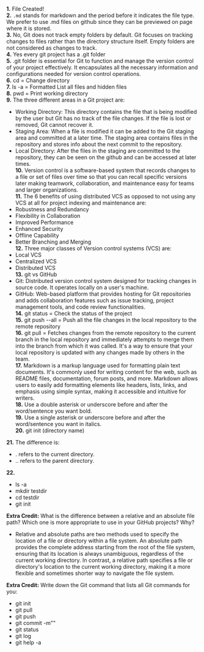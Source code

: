 **1.** File Created!  
**2.** `.md` stands for markdown and the period before it indicates the file type. We prefer to use .md files on github since they can be previewed on page where it is stored.  
**3.** No, Git does not track empty folders by default. Git focuses on tracking changes to files rather than the directory structure itself. Empty folders are not considered as changes to track.  
**4.** Yes every git project has a .git folder  
**5.** .git folder is essential for Git to function and manage the version control of your project effectively. It encapsulates all the necessary information and configurations needed for version control operations.  
**6.** cd = Change directory  
**7.** ls -a = Formatted List all files and hidden files  
**8.** pwd = Print working directory  
**9.** The three different areas in a Git project are: 
* Working Directory: This directory contains the file that is being modified by the user but Git has no track of the file changes. If the file is lost or removed, Git cannot recover it.  
* Staging Area: When a file is modified it can be added to the Git staging area and committed at a later time. The staging area contains files in the repository and stores info about the next commit to the repository.  
* Local Directory: After the files in the staging are committed to the repository, they can be seen on the github and can be accessed at later times.  
**10.** Version control is a software-based system that records changes to a file or set of files over time so that you can recall specific versions later making teamwork, collaboration, and maintenance easy for teams and larger organizations.  
**11.** The 6 benefits of using distributed VCS as opposed to not using any VCS at all for project indexing and maintenance are:  
* Robustness and Redundancy  
* Flexibility in Collaboration  
* Improved Performance  
* Enhanced Security  
* Offline Capability  
* Better Branching and Merging  
**12.** Three major classes of Version control systems (VCS) are:  
* Local VCS  
* Centralized VCS  
* Distributed VCS  
**13.** git vs GitHub  
* Git: Distributed version control system designed for tracking changes in source code. It operates locally on a user's machine.  
* GitHub: Web-based platform that provides hosting for Git repositories and adds collaboration features such as issue tracking, project management tools, and code review functionalities.  
**14.** git status = Check the status of the project  
**15.** git push --all = Push all the file changes in the local repository to the remote repository  
**16.** git pull = Fetches changes from the remote repository to the current branch in the local repository and immediately attempts to merge them into the branch from which it was called. It's a way to ensure that your local repository is updated with any changes made by others in the team.  
**17.** Markdown is a markup language used for formatting plain text documents. It's commonly used for writing content for the web, such as README files, documentation, forum posts, and more. Markdown allows users to easily add formatting elements like headers, lists, links, and emphasis using simple syntax, making it accessible and intuitive for writers.  
**18.** Use a double asterisk or underscore before and after the word/sentence you want bold.  
**19.** Use a single asterisk or underscore before and after the word/sentence you want in italics.  
**20.** git init (directory name)  

**21.** The difference is:  
* . refers to the current directory.  
* .. refers to the parent directory.  

**22.** 
* ls -a  
* mkdir testdir  
* cd testdir  
* git init  

**Extra Credit:** What is the difference between a relative and an absolute file path? Which one is more appropriate to use in your GitHub projects? Why?  
* Relative and absolute paths are two methods used to specify the location of a file or directory within a file system. An absolute path provides the complete address starting from the root of the file system, ensuring that its location is always unambiguous, regardless of the current working directory. In contrast, a relative path specifies a file or directory's location to the current working directory, making it a more flexible and sometimes shorter way to navigate the file system.

**Extra Credit:** Write down the Git command that lists all Git commands for you:
* git init
* git pull
* git push
* git commit -m""
* git status
* git log
* git help -a

